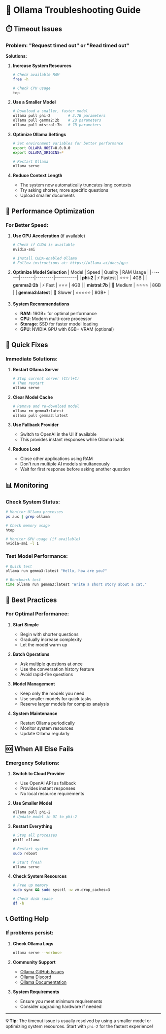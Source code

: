 # 🔧 Ollama Troubleshooting Guide

## ⏱️ **Timeout Issues**

### **Problem: "Request timed out" or "Read timed out"**

**Solutions:**

1. **Increase System Resources**
   ```bash
   # Check available RAM
   free -h
   
   # Check CPU usage
   top
   ```

2. **Use a Smaller Model**
   ```bash
   # Download a smaller, faster model
   ollama pull phi-2        # 2.7B parameters
   ollama pull gemma2:2b    # 2B parameters
   ollama pull mistral:7b   # 7B parameters
   ```

3. **Optimize Ollama Settings**
   ```bash
   # Set environment variables for better performance
   export OLLAMA_HOST=0.0.0.0
   export OLLAMA_ORIGINS=*
   
   # Restart Ollama
   ollama serve
   ```

4. **Reduce Context Length**
   - The system now automatically truncates long contexts
   - Try asking shorter, more specific questions
   - Upload smaller documents

## 🚀 **Performance Optimization**

### **For Better Speed:**

1. **Use GPU Acceleration** (if available)
   ```bash
   # Check if CUDA is available
   nvidia-smi
   
   # Install CUDA-enabled Ollama
   # Follow instructions at: https://ollama.ai/docs/gpu
   ```

2. **Optimize Model Selection**
   | Model | Speed | Quality | RAM Usage |
   |-------|-------|---------|-----------|
   | **phi-2** | ⚡ Fastest | ⭐⭐⭐ | 4GB |
   | **gemma2:2b** | ⚡ Fast | ⭐⭐⭐ | 4GB |
   | **mistral:7b** | 🏃 Medium | ⭐⭐⭐⭐ | 8GB |
   | **gemma3:latest** | 🐌 Slower | ⭐⭐⭐⭐⭐ | 8GB+ |

3. **System Recommendations**
   - **RAM**: 16GB+ for optimal performance
   - **CPU**: Modern multi-core processor
   - **Storage**: SSD for faster model loading
   - **GPU**: NVIDIA GPU with 6GB+ VRAM (optional)

## 🔄 **Quick Fixes**

### **Immediate Solutions:**

1. **Restart Ollama Server**
   ```bash
   # Stop current server (Ctrl+C)
   # Then restart
   ollama serve
   ```

2. **Clear Model Cache**
   ```bash
   # Remove and re-download model
   ollama rm gemma3:latest
   ollama pull gemma3:latest
   ```

3. **Use Fallback Provider**
   - Switch to OpenAI in the UI if available
   - This provides instant responses while Ollama loads

4. **Reduce Load**
   - Close other applications using RAM
   - Don't run multiple AI models simultaneously
   - Wait for first response before asking another question

## 📊 **Monitoring**

### **Check System Status:**
```bash
# Monitor Ollama processes
ps aux | grep ollama

# Check memory usage
htop

# Monitor GPU usage (if available)
nvidia-smi -l 1
```

### **Test Model Performance:**
```bash
# Quick test
ollama run gemma3:latest "Hello, how are you?"

# Benchmark test
time ollama run gemma3:latest "Write a short story about a cat."
```

## 🎯 **Best Practices**

### **For Optimal Performance:**

1. **Start Simple**
   - Begin with shorter questions
   - Gradually increase complexity
   - Let the model warm up

2. **Batch Operations**
   - Ask multiple questions at once
   - Use the conversation history feature
   - Avoid rapid-fire questions

3. **Model Management**
   - Keep only the models you need
   - Use smaller models for quick tasks
   - Reserve larger models for complex analysis

4. **System Maintenance**
   - Restart Ollama periodically
   - Monitor system resources
   - Update Ollama regularly

## 🆘 **When All Else Fails**

### **Emergency Solutions:**

1. **Switch to Cloud Provider**
   - Use OpenAI API as fallback
   - Provides instant responses
   - No local resource requirements

2. **Use Smaller Model**
   ```bash
   ollama pull phi-2
   # Update model in UI to phi-2
   ```

3. **Restart Everything**
   ```bash
   # Stop all processes
   pkill ollama
   
   # Restart system
   sudo reboot
   
   # Start fresh
   ollama serve
   ```

4. **Check System Resources**
   ```bash
   # Free up memory
   sudo sync && sudo sysctl -w vm.drop_caches=3
   
   # Check disk space
   df -h
   ```

## 📞 **Getting Help**

### **If problems persist:**

1. **Check Ollama Logs**
   ```bash
   ollama serve --verbose
   ```

2. **Community Support**
   - [Ollama GitHub Issues](https://github.com/ollama/ollama/issues)
   - [Ollama Discord](https://discord.gg/ollama)
   - [Ollama Documentation](https://ollama.ai/docs)

3. **System Requirements**
   - Ensure you meet minimum requirements
   - Consider upgrading hardware if needed

---

**💡 Tip**: The timeout issue is usually resolved by using a smaller model or optimizing system resources. Start with `phi-2` for the fastest experience! 